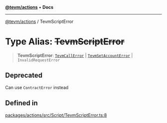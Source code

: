 [**@tevm/actions**](../README.md) • **Docs**

***

[@tevm/actions](../globals.md) / TevmScriptError

# Type Alias: ~~TevmScriptError~~

> **TevmScriptError**: [`TevmCallError`](TevmCallError.md) \| [`TevmSetAccountError`](TevmSetAccountError.md) \| `InvalidRequestError`

## Deprecated

Can use `ContractError` instead

## Defined in

[packages/actions/src/Script/TevmScriptError.ts:8](https://github.com/qbzzt/tevm-monorepo/blob/main/packages/actions/src/Script/TevmScriptError.ts#L8)
